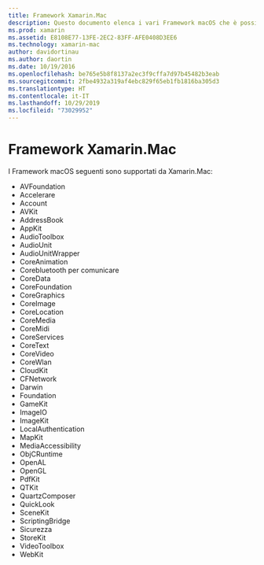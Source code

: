 ```yaml
---
title: Framework Xamarin.Mac
description: Questo documento elenca i vari Framework macOS che è possibile usare quando si sviluppano applicazioni Mac con Xamarin.Mac.
ms.prod: xamarin
ms.assetid: E8108E77-13FE-2EC2-83FF-AFE0408D3EE6
ms.technology: xamarin-mac
author: davidortinau
ms.author: daortin
ms.date: 10/19/2016
ms.openlocfilehash: be765e5b8f8137a2ec3f9cffa7d97b45482b3eab
ms.sourcegitcommit: 2fbe4932a319af4ebc829f65eb1fb1816ba305d3
ms.translationtype: HT
ms.contentlocale: it-IT
ms.lasthandoff: 10/29/2019
ms.locfileid: "73029952"
---
```

# <a name="xamarinmac-frameworks"></a>Framework Xamarin.Mac

I Framework macOS seguenti sono supportati da Xamarin.Mac:

- AVFoundation 
- Accelerare
- Account
- AVKit
- AddressBook 
- AppKit 
- AudioToolbox 
- AudioUnit 
- AudioUnitWrapper 
- CoreAnimation 
- Corebluetooth per comunicare 
- CoreData 
- CoreFoundation 
- CoreGraphics 
- CoreImage 
- CoreLocation 
- CoreMedia 
- CoreMidi 
- CoreServices 
- CoreText 
- CoreVideo 
- CoreWlan 
- CloudKit
- CFNetwork
- Darwin 
- Foundation 
- GameKit 
- ImageIO 
- ImageKit 
- LocalAuthentication
- MapKit
- MediaAccessibility
- ObjCRuntime 
- OpenAL 
- OpenGL 
- PdfKit 
- QTKit 
- QuartzComposer 
- QuickLook 
- SceneKit 
- ScriptingBridge 
- Sicurezza 
- StoreKit 
- VideoToolbox
- WebKit
